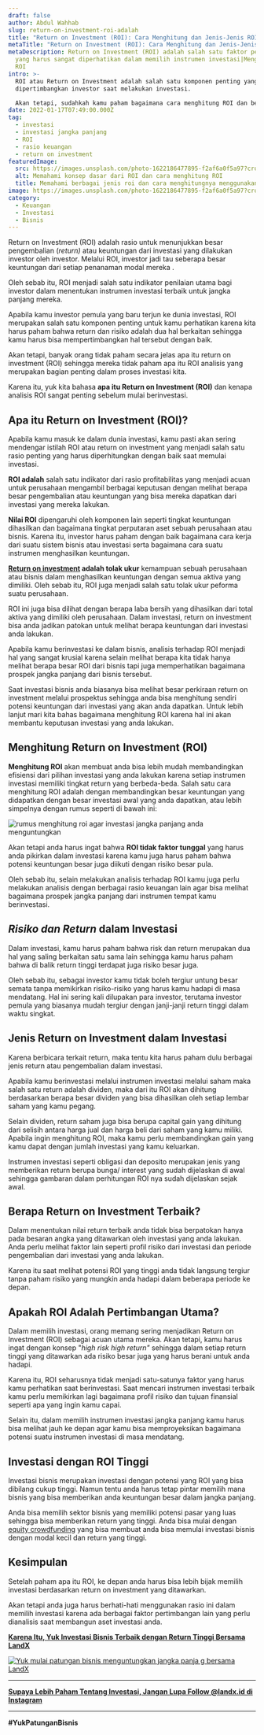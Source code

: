 ```yaml
---
draft: false
author: Abdul Wahhab
slug: return-on-investment-roi-adalah
title: "Return on Investment (ROI): Cara Menghitung dan Jenis-Jenis ROI"
metaTitle: "Return on Investment (ROI): Cara Menghitung dan Jenis-Jenis ROI"
metaDescription: Return on Investment (ROI) adalah salah satu faktor penting
  yang harus sangat diperhatikan dalam memilih instrumen investasi|Menghitung
  ROI
intro: >-
  ROI atau Return on Investment adalah salah satu komponen penting yang sangat
  dipertimbangkan investor saat melakukan investasi. 

  Akan tetapi, sudahkah kamu paham bagaimana cara menghitung ROI dan berapa ROI yang baik untuk setiap investasi? Kalau belum yuk simak penjelasan Minland terkait ROI di bawah ini.......
date: 2022-01-17T07:49:00.000Z
tag:
  - investasi
  - investasi jangka panjang
  - ROI
  - rasio keuangan
  - return on investment
featuredImage:
  src: https://images.unsplash.com/photo-1622186477895-f2af6a0f5a97?crop=entropy&cs=tinysrgb&fit=max&fm=jpg&ixid=MnwxMTc3M3wwfDF8c2VhcmNofDI3fHxyZXR1cm58ZW58MHx8fHwxNjQyNDAwMzE2&ixlib=rb-1.2.1&q=80&w=1080
  alt: Memahami konsep dasar dari ROI dan cara menghitung ROI
  title: Memahami berbagai jenis roi dan cara menghitungnya menggunakan rumus ROI
image: https://images.unsplash.com/photo-1622186477895-f2af6a0f5a97?crop=entropy&cs=tinysrgb&fit=max&fm=jpg&ixid=MnwxMTc3M3wwfDF8c2VhcmNofDI3fHxyZXR1cm58ZW58MHx8fHwxNjQyNDAwMzE2&ixlib=rb-1.2.1&q=80&w=1080
category:
  - Keuangan
  - Investasi
  - Bisnis
---
```

Return on Investment (ROI) adalah rasio untuk menunjukkan besar pengembalian (*return)* atau keuntungan dari investasi yang dilakukan investor oleh investor. Melalui ROI, investor jadi tau seberapa besar keuntungan dari setiap penanaman modal mereka .

Oleh sebab itu, ROI menjadi salah satu indikator penilaian utama bagi investor dalam menentukan instrumen investasi terbaik untuk jangka panjang mereka.

Apabila kamu investor pemula yang baru terjun ke dunia investasi, ROI merupakan salah satu komponen penting untuk kamu perhatikan karena kita harus paham bahwa return dan risiko adalah dua hal berkaitan sehingga kamu harus bisa mempertimbangkan hal tersebut dengan baik.

Akan tetapi, banyak orang tidak paham secara jelas apa itu return on investment (ROI) sehingga mereka tidak paham apa itu ROI analisis yang merupakan bagian penting dalam proses investasi kita.

Karena itu, yuk kita bahasa **apa itu Return on Investment (ROI)** dan kenapa analisis ROI sangat penting sebelum mulai berinvestasi.

## **Apa itu Return on Investment (ROI)?**

Apabila kamu masuk ke dalam dunia investasi, kamu pasti akan sering mendengar istilah ROI atau return on investment yang menjadi salah satu rasio penting yang harus diperhitungkan dengan baik saat memulai investasi.

**ROI adalah** salah satu indikator dari rasio profitabilitas yang menjadi acuan untuk perusahaan mengambil berbagai keputusan dengan melihat berapa besar pengembalian atau keuntungan yang bisa mereka dapatkan dari investasi yang mereka lakukan.

**Nilai ROI** dipengaruhi oleh komponen lain seperti tingkat keuntungan dihasilkan dan bagaimana tingkat perputaran aset sebuah perusahaan atau bisnis. Karena itu, investor harus paham dengan baik bagaimana cara kerja dari suatu sistem bisnis atau investasi serta bagaimana cara suatu instrumen menghasilkan keuntungan.

**[Return on investment](https://landx.id/) adalah tolak ukur** kemampuan sebuah perusahaan atau bisnis dalam menghasilkan keuntungan dengan semua aktiva yang dimiliki. Oleh sebab itu, ROI juga menjadi salah satu tolak ukur peforma suatu perusahaan.

ROI ini juga bisa dilihat dengan berapa laba bersih yang dihasilkan dari total aktiva yang dimiliki oleh perusahaan. Dalam investasi, return on investment bisa anda jadikan patokan untuk melihat berapa keuntungan dari investasi anda lakukan.

Apabila kamu berinvestasi ke dalam bisnis, analisis terhadap ROI menjadi hal yang sangat krusial karena selain melihat berapa kita tidak hanya melihat berapa besar ROI dari bisnis tapi juga memperhatikan bagaimana prospek jangka panjang dari bisnis tersebut.

Saat investasi bisnis anda biasanya bisa melihat besar perkiraan return on investment melalui prospektus sehingga anda bisa menghitung sendiri potensi keuntungan dari investasi yang akan anda dapatkan. Untuk lebih lanjut mari kita bahas bagaimana menghitung  ROI karena hal ini akan membantu keputusan investasi yang anda lakukan.

## **Menghitung Return on Investment (ROI)**

**Menghitung ROI** akan membuat anda bisa lebih mudah membandingkan efisiensi dari pilihan investasi yang anda lakukan karena setiap instrumen investasi memiliki tingkat return yang berbeda-beda. Salah satu cara menghitung ROI adalah dengan membandingkan  besar keuntungan yang didapatkan dengan besar investasi awal yang anda dapatkan, atau lebih simpelnya dengan rumus seperti di bawah ini:

![rumus menghitung roi agar investasi jangka panjang anda menguntungkan](https://accountgram-production.sfo2.cdn.digitaloceanspaces.com/landx_ghost/2021/09/Cara-menghitung-return-on-investment--ROI---rumus-menghitung-ROI-dalam-investasi.png)

Akan tetapi anda harus ingat bahwa **ROI tidak faktor tunggal** yang harus anda pikirkan dalam investasi karena kamu juga harus paham bahwa potensi keuntungan besar juga diikuti dengan risiko besar pula.

Oleh sebab itu, selain melakukan analisis terhadap ROI kamu juga perlu melakukan analisis dengan berbagai rasio keuangan lain agar bisa melihat bagaimana prospek jangka panjang dari instrumen tempat kamu berinvestasi.

## ***Risiko dan Return* dalam Investasi**

Dalam investasi, kamu harus paham bahwa risk dan return merupakan dua hal yang saling berkaitan satu sama lain sehingga kamu harus paham bahwa di balik return tinggi terdapat juga risiko besar juga.

Oleh sebab itu, sebagai investor kamu tidak boleh tergiur untung besar semata tanpa memikirkan risiko-risiko yang harus kamu hadapi di masa mendatang. Hal ini sering kali dilupakan para investor, terutama investor pemula yang biasanya mudah tergiur dengan janji-janji return tinggi dalam waktu singkat.

## Jenis Return on Investment dalam Investasi

Karena berbicara terkait return, maka tentu kita harus paham dulu berbagai jenis return atau pengembalian dalam investasi.

Apabila kamu berinvestasi melalui instrumen investasi melalui saham maka salah satu return adalah dividen, maka dari itu ROI akan dihitung berdasarkan berapa besar dividen yang bisa dihasilkan oleh setiap lembar saham yang kamu pegang.

Selain dividen, return saham juga bisa berupa capital gain yang dihitung dari selisih antara harga jual dan harga beli dari saham yang kamu miliki. Apabila ingin menghitung ROI, maka kamu perlu membandingkan gain yang kamu dapat dengan jumlah investasi yang kamu keluarkan.

Instrumen investasi seperti obligasi dan deposito merupakan jenis yang memberikan return berupa bunga/ interest yang sudah dijelaskan di awal sehingga gambaran dalam perhitungan ROI nya sudah dijelaskan sejak awal.

## **Berapa Return on Investment Terbaik?**

Dalam menentukan nilai return terbaik anda tidak bisa berpatokan hanya pada besaran angka yang ditawarkan oleh investasi yang anda lakukan. Anda perlu melihat faktor lain seperti profil risiko dari investasi dan periode pengembalian dari investasi yang anda lakukan.

Karena itu saat melihat potensi ROI yang tinggi anda tidak langsung tergiur tanpa paham risiko yang mungkin anda hadapi dalam beberapa periode ke depan.

## Apakah ROI Adalah Pertimbangan Utama? 

Dalam memilih investasi, orang memang sering menjadikan Return on Investment (ROI) sebagai acuan utama mereka. Akan tetapi, kamu harus ingat dengan konsep "*high risk high return"* sehingga dalam setiap return tinggi yang ditawarkan ada risiko besar juga yang harus berani untuk anda hadapi. 

Karena itu, ROI seharusnya tidak menjadi satu-satunya faktor yang harus kamu perhatikan saat berinvestasi. Saat mencari instrumen investasi terbaik kamu perlu memikirkan lagi bagaimana profil risiko dan tujuan finansial seperti apa yang ingin kamu capai. 

Selain itu, dalam memilih instrumen investasi jangka panjang kamu harus bisa melihat jauh ke depan agar kamu bisa memproyeksikan bagaimana potensi suatu instrumen investasi di masa mendatang. 

## **Investasi dengan ROI Tinggi**

Investasi bisnis merupakan investasi dengan potensi yang ROI yang bisa dibilang cukup tinggi. Namun tentu anda harus tetap pintar memilih mana bisnis yang bisa memberikan anda keuntungan besar dalam jangka panjang.

Anda bisa memilih sektor bisnis yang memiliki potensi pasar yang luas sehingga bisa memberikan return yang tinggi. Anda bisa mulai dengan [equity crowdfunding](https://landx.id/) yang bisa membuat anda bisa memulai investasi bisnis dengan modal kecil dan return yang tinggi.

## **Kesimpulan**

Setelah paham apa itu ROI, ke depan anda harus bisa lebih bijak memilih investasi berdasarkan return on investment yang ditawarkan.

Akan tetapi anda juga harus berhati-hati menggunakan rasio ini dalam memilih investasi karena ada berbagai faktor pertimbangan lain yang perlu dianalisis saat membangun aset investasi anda.

**[Karena Itu, Yuk Investasi Bisnis Terbaik dengan Return Tinggi Bersama LandX](https://landx.id/project/?utm_source=Blog&utm_medium=organic+keyword&utm_campaign=blog&utm_id=Blog)**

[![Yuk mulai patungan bisnis menguntungkan jangka panja g bersama LandX](https://accountgram-production.sfo2.cdn.digitaloceanspaces.com/landx_ghost/2021/09/Equity-Crowdfunding-di-Indonesia-1--3.png)](https://landx.id/project/?utm_source=Blog&utm_medium=organic+keyword&utm_campaign=blog&utm_id=Blog)

- - -

**[Supaya Lebih Paham Tentang Investasi, Jangan Lupa Follow @landx.id di Instagram](https://www.instagram.com/landx.id/?utm_medium=copy_link)**

- - -

**\#YukPatunganBisnis**